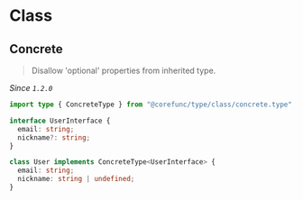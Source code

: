 # Class

## Concrete

> Disallow 'optional' properties from inherited type.

_Since `1.2.0`_

```typescript
import type { ConcreteType } from "@corefunc/type/class/concrete.type";

interface UserInterface {
  email: string;
  nickname?: string;
}

class User implements ConcreteType<UserInterface> {
  email: string;
  nickname: string | undefined;
}
```
